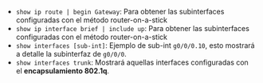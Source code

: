 - `show ip route | begin Gateway`: Para obtener las subinterfaces configuradas con el método router-on-a-stick
- `show ip interface brief | include up`: Para obtener las subinterfaces configuradas con el método router-on-a-stick
- `show interfaces [sub-int]`: Ejemplo de sub-int `g0/0/0.10`, esto mostrará a detalle la subinterfaz de `g0/0/0`.
- `show interfaces trunk`: Mostrará aquellas interfaces configuradas con el **encapsulamiento 802.1q**.
